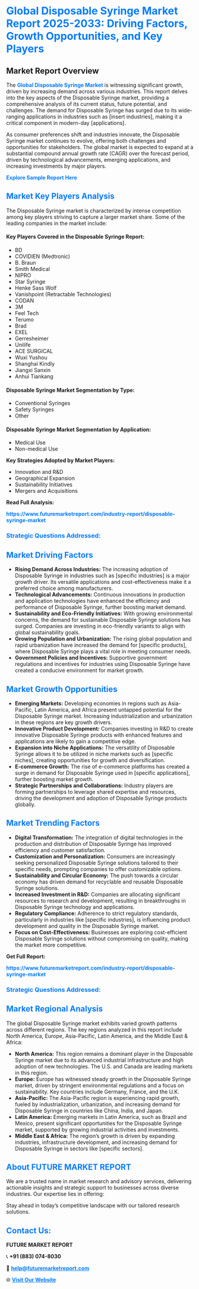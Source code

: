 <h1 style="color: #007BFF;">Global Disposable Syringe Market Report 2025-2033: Driving Factors, Growth Opportunities, and Key Players</h1>

<section id="overview">
<h2>Market Report Overview</h2>
<p>The <a href="https://www.futuremarketreport.com/industry-report/disposable-syringe-market" style="color: #007BFF; text-decoration: none;"><strong>Global Disposable Syringe Market</strong></a> is witnessing significant growth, driven by increasing demand across various industries. This report delves into the key aspects of the Disposable Syringe market, providing a comprehensive analysis of its current status, future potential, and challenges. The demand for Disposable Syringe has surged due to its wide-ranging applications in industries such as [insert industries], making it a critical component in modern-day [applications].</p>
<p>As consumer preferences shift and industries innovate, the Disposable Syringe market continues to evolve, offering both challenges and opportunities for stakeholders. The global market is expected to expand at a substantial compound annual growth rate (CAGR) over the forecast period, driven by technological advancements, emerging applications, and increasing investments by major players.</p>
</section>

<section id="overview">
<p><a href="https://www.futuremarketreport.com/request-sample/reportId=59233" style="color: #007BFF; text-decoration: none;"><strong>Explore Sample Report Here</strong></a></p>
</section>

<section id="key-players">
<h2 style="color: #007BFF;">Market Key Players Analysis</h2>
<p>The Disposable Syringe market is characterized by intense competition among key players striving to capture a larger market share. Some of the leading companies in the market include:</p>
<h4>Key Players Covered in the Disposable Syringe Report:</h4>
<ul><li>BD</li><li>COVIDIEN (Medtronic)</li><li>B. Braun</li><li>Smith Medical</li><li>NIPRO</li><li>Star Syringe</li><li>Henke Sass Wolf</li><li>Vanishpoint (Retractable Technologies)</li><li>CODAN</li><li>3M</li><li>Feel Tech</li><li>Terumo</li><li>Brad</li><li>EXEL</li><li>Gerresheimer</li><li>Unilife</li><li>ACE SURGICAL</li><li>Wuxi Yushou</li><li>Shanghai Kindly</li><li>Jiangxi Sanxin</li><li>Anhui Tiankang</li></ul>
<h4>Disposable Syringe Market Segmentation by Type:</h4>
<ul><li>Conventional Syringes</li><li>Safety Syringes</li><li>Other</li></ul>

<h4>Disposable Syringe Market Segmentation by Application:</h4>
<ul><li>Medical Use</li><li>Non-medical Use</li></ul>
<p><strong>Key Strategies Adopted by Market Players:</strong></p>
<ul>
<li>Innovation and R&D</li>
<li>Geographical Expansion</li>
<li>Sustainability Initiatives</li>
<li>Mergers and Acquisitions</li>
</ul>
</section>

<section>
<p><strong>Read Full Analysis: </strong></p><a href="https://www.futuremarketreport.com/industry-report/disposable-syringe-market" style="color: #007BFF; text-decoration: none;"><strong>https://www.futuremarketreport.com/industry-report/disposable-syringe-market</strong></a>
<h3 style="color: #007BFF;">Strategic Questions Addressed:</h3>
</section>

<section id="driving-factors">
<h2 style="color: #007BFF;">Market Driving Factors</h2>
<ul>
<li><strong>Rising Demand Across Industries:</strong> The increasing adoption of Disposable Syringe in industries such as [specific industries] is a major growth driver. Its versatile applications and cost-effectiveness make it a preferred choice among manufacturers.</li>
<li><strong>Technological Advancements:</strong> Continuous innovations in production and application technologies have enhanced the efficiency and performance of Disposable Syringe, further boosting market demand.</li>
<li><strong>Sustainability and Eco-Friendly Initiatives:</strong> With growing environmental concerns, the demand for sustainable Disposable Syringe solutions has surged. Companies are investing in eco-friendly variants to align with global sustainability goals.</li>
<li><strong>Growing Population and Urbanization:</strong> The rising global population and rapid urbanization have increased the demand for [specific products], where Disposable Syringe plays a vital role in meeting consumer needs.</li>
<li><strong>Government Policies and Incentives:</strong> Supportive government regulations and incentives for industries using Disposable Syringe have created a conducive environment for market growth.</li>
</ul>
</section>

<section id="growth-opportunities">
<h2 style="color: #007BFF;">Market Growth Opportunities</h2>
<ul>
<li><strong>Emerging Markets:</strong> Developing economies in regions such as Asia-Pacific, Latin America, and Africa present untapped potential for the Disposable Syringe market. Increasing industrialization and urbanization in these regions are key growth drivers.</li>
<li><strong>Innovative Product Development:</strong> Companies investing in R&D to create innovative Disposable Syringe products with enhanced features and applications are likely to gain a competitive edge.</li>
<li><strong>Expansion into Niche Applications:</strong> The versatility of Disposable Syringe allows it to be utilized in niche markets such as [specific niches], creating opportunities for growth and diversification.</li>
<li><strong>E-commerce Growth:</strong> The rise of e-commerce platforms has created a surge in demand for Disposable Syringe used in [specific applications], further boosting market growth.</li>
<li><strong>Strategic Partnerships and Collaborations:</strong> Industry players are forming partnerships to leverage shared expertise and resources, driving the development and adoption of Disposable Syringe products globally.</li>
</ul>
</section>

<section id="trending-factors">
<h2 style="color: #007BFF;">Market Trending Factors</h2>
<ul>
<li><strong>Digital Transformation:</strong> The integration of digital technologies in the production and distribution of Disposable Syringe has improved efficiency and customer satisfaction.</li>
<li><strong>Customization and Personalization:</strong> Consumers are increasingly seeking personalized Disposable Syringe solutions tailored to their specific needs, prompting companies to offer customizable options.</li>
<li><strong>Sustainability and Circular Economy:</strong> The push towards a circular economy has driven demand for recyclable and reusable Disposable Syringe solutions.</li>
<li><strong>Increased Investment in R&D:</strong> Companies are allocating significant resources to research and development, resulting in breakthroughs in Disposable Syringe technology and applications.</li>
<li><strong>Regulatory Compliance:</strong> Adherence to strict regulatory standards, particularly in industries like [specific industries], is influencing product development and quality in the Disposable Syringe market.</li>
<li><strong>Focus on Cost-Effectiveness:</strong> Businesses are exploring cost-efficient Disposable Syringe solutions without compromising on quality, making the market more competitive.</li>
</ul>
</section>

<section>
<p><strong>Get Full Report: </strong></p><a href="https://www.futuremarketreport.com/industry-report/disposable-syringe-market" style="color: #007BFF; text-decoration: none;"><strong>https://www.futuremarketreport.com/industry-report/disposable-syringe-market</strong></a>
<h3 style="color: #007BFF;">Strategic Questions Addressed:</h3>
</section>


<section id="regional-analysis">
<h2 style="color: #007BFF;">Market Regional Analysis</h2>
<p>The global Disposable Syringe market exhibits varied growth patterns across different regions. The key regions analyzed in this report include North America, Europe, Asia-Pacific, Latin America, and the Middle East & Africa:</p>
<ul>
<li><strong>North America:</strong> This region remains a dominant player in the Disposable Syringe market due to its advanced industrial infrastructure and high adoption of new technologies. The U.S. and Canada are leading markets in this region.</li>
<li><strong>Europe:</strong> Europe has witnessed steady growth in the Disposable Syringe market, driven by stringent environmental regulations and a focus on sustainability. Key countries include Germany, France, and the U.K.</li>
<li><strong>Asia-Pacific:</strong> The Asia-Pacific region is experiencing rapid growth, fueled by industrialization, urbanization, and increasing demand for Disposable Syringe in countries like China, India, and Japan.</li>
<li><strong>Latin America:</strong> Emerging markets in Latin America, such as Brazil and Mexico, present significant opportunities for the Disposable Syringe market, supported by growing industrial activities and investments.</li>
<li><strong>Middle East & Africa:</strong> The region’s growth is driven by expanding industries, infrastructure development, and increasing demand for Disposable Syringe in sectors like [specific sectors].</li>
</ul>
</section>

<footer>
<h2 style="color: #007BFF;">About FUTURE MARKET REPORT</h2>
<p>We are a trusted name in market research and advisory services, delivering actionable insights and strategic support to businesses across diverse industries. Our expertise lies in offering:</p>

<p>Stay ahead in today’s competitive landscape with our tailored research solutions.</p>

<h2 style="color: #007BFF;">Contact Us:</h2>
<p><strong>FUTURE MARKET REPORT</strong></p>
<p>📞 <strong>+91 (883) 074-8030</strong></p>
<p>📧 <strong><a href="mailto:help@futuremarketreport.com" style="color: #007BFF;">help@futuremarketreport.com</a></strong></p>
<p>🌐 <strong><a href="https://www.futuremarketreport.com/" style="color: #007BFF;">Visit Our Website</a></strong></p>
</footer>